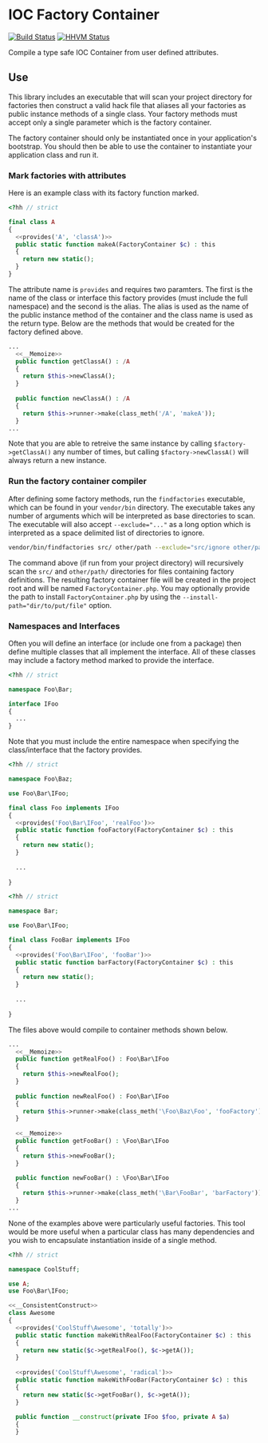 IOC Factory Container
===================
[![Build Status](https://travis-ci.org/kilahm/IOCFactoryContainer.svg?branch=master)](https://travis-ci.org/kilahm/IOCFactoryContainer) [![HHVM Status](http://hhvm.h4cc.de/badge/kilahm/ioc-factory-container.svg)](http://hhvm.h4cc.de/package/kilahm/ioc-factory-container)

Compile a type safe IOC Container from user defined attributes.

## Use

This library includes an executable that will scan your project directory for factories then construct a valid hack file that aliases all your factories as public instance methods of a single class.  Your factory methods must accept only a single parameter which is the factory container.

The factory container should only be instantiated once in your application's bootstrap.  You should then be able to use the container to instantiate your application class and run it.

### Mark factories with attributes

Here is an example class with its factory function marked.

```php
<?hh // strict

final class A
{
  <<provides('A', 'classA')>>
  public static function makeA(FactoryContainer $c) : this
  {
    return new static();
  }
}
```

The attribute name is `provides` and requires two paramters.  The first is the name of the class or interface this factory provides (must include the full namespace) and the second is the alias.  The alias is used as the name of the public instance method of the container and the class name is used as the return type.  Below are the methods that would be created for the factory defined above.

```php
...
  <<__Memoize>>
  public function getClassA() : /A
  {
    return $this->newClassA();
  }
  
  public function newClassA() : /A
  {
    return $this->runner->make(class_meth('/A', 'makeA'));
  }
...
```

Note that you are able to retreive the same instance by calling `$factory->getClassA()` any number of times, but calling `$factory->newClassA()` will always return a new instance.

### Run the factory container compiler

After defining some factory methods, run the `findfactories` executable, which can be found in your `vendor/bin` directory.  The executable takes any number of arguments which will be interpreted as base directories to scan.  The executable will also accept `--exclude="..."` as a long option which is interpreted as a space delimited list of directories to ignore.

```bash
vendor/bin/findfactories src/ other/path --exclude="src/ignore other/path/to/ignore"
```

The command above (if run from your project directory) will recursively scan the `src/` and `other/path/` directories for files containing factory definitions.  The resulting factory container file will be created in the project root and will be named `FactoryContainer.php`.  You may optionally provide the path to install `FactoryContainer.php` by using the `--install-path="dir/to/put/file"` option.

### Namespaces and Interfaces

Often you will define an interface (or include one from a package) then define multiple classes that all implement the interface.  All of these classes may include a factory method marked to provide the interface.

```php
<?hh // strict

namespace Foo\Bar;

interface IFoo
{
  ...
}
```

Note that you must include the entire namespace when specifying the class/interface that the factory provides.

```php
<?hh // strict

namespace Foo\Baz;

use Foo\Bar\IFoo;

final class Foo implements IFoo
{
  <<provides('Foo\Bar\IFoo', 'realFoo')>>
  public static function fooFactory(FactoryContainer $c) : this
  {
    return new static();
  }
  
  ...
  
}
```

```php
<?hh // strict

namespace Bar;

use Foo\Bar\IFoo;

final class FooBar implements IFoo
{
  <<provides('Foo\Bar\IFoo', 'fooBar')>>
  public static function barFactory(FactoryContainer $c) : this
  {
    return new static();
  }
  
  ...
  
}
```

The files above would compile to container methods shown below.

```php
...
  <<__Memoize>>
  public function getRealFoo() : Foo\Bar\IFoo
  {
    return $this->newRealFoo();
  }
  
  public function newRealFoo() : Foo\Bar\IFoo
  {
    return $this->runner->make(class_meth('\Foo\Baz\Foo', 'fooFactory'));
  }
  
  <<__Memoize>>
  public function getFooBar() : \Foo\Bar\IFoo
  {
    return $this->newFooBar();
  }
  
  public function newFooBar() : \Foo\Bar\IFoo
  {
    return $this->runner->make(class_meth('\Bar\FooBar', 'barFactory'));
  }
...
```

None of the examples above were particularly useful factories.  This tool would be more useful when a particular class has many dependencies and you wish to encapsulate instantiation inside of a single method.

```php
<?hh // strict

namespace CoolStuff;

use A;
use Foo\Bar\IFoo;

<<__ConsistentConstruct>>
class Awesome
{
  <<provides('CoolStuff\Awesome', 'totally')>>
  public static function makeWithRealFoo(FactoryContainer $c) : this
  {
    return new static($c->getRealFoo(), $c->getA());
  }
  
  <<provides('CoolStuff\Awesome', 'radical')>>
  public static function makeWithFooBar(FactoryContainer $c) : this
  {
    return new static($c->getFooBar(), $c->getA());
  }
  
  public function __construct(private IFoo $foo, private A $a)
  {
  }
```
